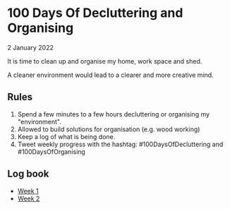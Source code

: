 # 100 Days Of Decluttering and Organising

2 January 2022

It is time to clean up and organise my home, work space and shed.

A cleaner environment would lead to a clearer and more creative mind.

## Rules

1. Spend a few minutes to a few hours decluttering or organising my "environment".
2. Allowed to build solutions for organisation (e.g. wood working)
3. Keep a log of what is being done.
4. Tweet weekly progress with the hashtag: #100DaysOfDecluttering and #100DaysOfOrganising

## Log book

* [Week 1](Week1/Week1.md)
* [Week 2](Week2/Week2.md)
